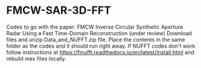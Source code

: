 # FMCW-SAR-3D-FFT
Codes to go with the paper: FMCW Inverse Circular Synthetic Aperture Radar Using a Fast Time-Domain Reconstruction (under review)
Download files and unzip Data_and_NUFFT.zip file. Place the contents in the same folder as the codes and it should run right away.
If NUFFT codes don't work follow instructions at https://finufft.readthedocs.io/en/latest/install.html and rebuild mex files locally.
